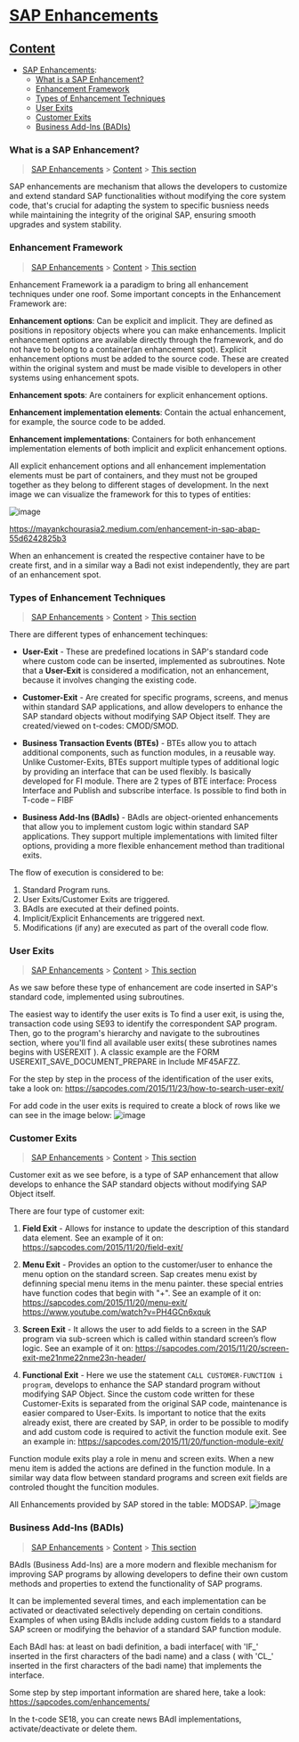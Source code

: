 # [SAP Enhancements](#SAP_Enhancements)


## [Content](#content)

- [SAP Enhancements](SAP_Enhancements.md):
    - [What is a SAP Enhancement?](#what)
    - [Enhancement Framework](#framework)
    - [Types of Enhancement Techniques](#types)
    - [User Exits](#Exits)
    - [Customer Exits](#customer)
    - [Business Add-Ins (BADIs)](#Badis)
 

### What is a SAP Enhancement?

> [SAP Enhancements](#SAP_Enhancements) > [Content](#content) > [This section](#what)

SAP enhancements are mechanism that allows the developers to customize and extend standard SAP functionalities without modifying the core system code, that's crucial for adapting the system to specific busniess needs while maintaining the integrity of the original SAP, ensuring smooth upgrades and system stability. 

### Enhancement Framework

> [SAP Enhancements](#SAP_Enhancements) > [Content](#content) > [This section](#framework)

Enhancement Framework ia a paradigm to bring all enhancement techniques under one roof. 
Some important concepts in the Enhancement Framework are:

**Enhancement options**: Can be explicit and implicit. They are defined as positions in repository objects where you can make enhancements. Implicit enhancement options are available directly through the framework, and do not have to belong to a container(an enhancement spot). Explicit enhancement options must be added to the source code. These are created within the original system and must be made visible to developers in other systems using enhancement spots.

**Enhancement spots**:  Are containers for explicit enhancement options.

**Enhancement implementation elements**: Contain the actual enhancement, for example, the source code to be added.

**Enhancement implementations**: Containers for both enhancement implementation elements of both implicit and explicit enhancement options. 

All explicit enhancement options and all enhancement implementation elements must be part of containers, and they must not be grouped together as they belong to different stages of development. In the next image we can visualize the framework for this to types of entities:

   ![image](https://github.com/user-attachments/assets/171380ba-eca1-4236-8e85-c521a4dc7394)

   https://mayankchourasia2.medium.com/enhancement-in-sap-abap-55d6242825b3


When an enhancement is created the respective container have to be create first, and in a similar way a Badi not exist independently, they are part of an enhancement spot. 


### Types of Enhancement Techniques

> [SAP Enhancements](#SAP_Enhancements) > [Content](#content) > [This section](#types)

There are different types of enhancement techinques:

- **User-Exit** - These are predefined locations in SAP's standard code where custom code can be inserted, implemented as subroutines. Note that a **User-Exit** is considered a modification, not an enhancement, because it involves changing the existing code. 

- **Customer-Exit** -  Are created for specific programs, screens, and menus within standard SAP applications, and allow developers to enhance the SAP standard objects without modifying SAP Object itself. They are created/viewed on t-codes: CMOD/SMOD.

- **Business Transaction Events (BTEs)** - BTEs allow you to attach additional components, such as function modules, in a reusable way. Unlike Customer-Exits, BTEs support multiple types of additional logic by providing an interface that can be used flexibly. Is basically developed for FI module. There are 2 types of BTE interface: Process Interface and Publish and subscribe interface. Is possible to find both in T-code – FIBF

- **Business Add-Ins (BAdIs)** - BAdIs are object-oriented enhancements that allow you to implement custom logic within standard SAP applications. They support multiple implementations with limited filter options, providing a more flexible enhancement method than traditional exits.

The flow of execution is considered to be:
1. Standard Program runs.
2. User Exits/Customer Exits are triggered.
3. BAdIs are executed at their defined points.
4. Implicit/Explicit Enhancements are triggered next.
5. Modifications (if any) are executed as part of the overall code flow.


### User Exits

> [SAP Enhancements](#SAP_Enhancements) > [Content](#content) > [This section](#Exits)

As we saw before these type of enhancement are code inserted in SAP's standard code, implemented using subroutines. 

The easiest way to identify the user exits is To find a user exit, is using the,  transaction code using SE93 to identify the correspondent SAP program. Then, go to the program's hierarchy and navigate to the subroutines section, where you'll find all available user exits( these subrotines names begins with USEREXIT ). A classic example are the FORM USEREXIT_SAVE_DOCUMENT_PREPARE in Include MF45AFZZ. 

For the step by step in the process of the identification of the user exits, take a look on:
https://sapcodes.com/2015/11/23/how-to-search-user-exit/

For add code in the user exits is required to create a block of rows like we can see in the image below: 
![image](https://github.com/user-attachments/assets/2b2f2e6c-67e2-45d9-922d-67169ee99815)


### Customer Exits

> [SAP Enhancements](#SAP_Enhancements) > [Content](#content) > [This section](#customer)

Customer exit as we see before, is a type of SAP enhancement that allow develops to enhance the SAP standard objects without modifying SAP Object itself.

There are four type of customer exit:

1. **Field Exit** - Allows for instance to update the description of this standard data element. See an example of it on: https://sapcodes.com/2015/11/20/field-exit/
   
2. **Menu Exit** - Provides an option to the customer/user to enhance the menu option on the standard screen. Sap creates menu exist by definning special menu items in the menu painter. these special entries have function codes that begin with "+". See an example of it on: https://sapcodes.com/2015/11/20/menu-exit/
https://www.youtube.com/watch?v=PH4GCn6xquk

3. **Screen Exit** - It allows the user to add fields to a screen in the SAP program via sub-screen which is called within standard screen’s flow logic. See an example of it on: https://sapcodes.com/2015/11/20/screen-exit-me21nme22nme23n-header/

4. **Functional Exit** -  Here we use the statement ```CALL CUSTOMER-FUNCTION i program```, develops to enhance the SAP standard program without modifying SAP Object. Since the custom code written for these Customer-Exits is separated from the original SAP code, maintenance is easier compared to User-Exits. Is important to notice that the exits already exist, there are created by SAP, in order to be possible to modify and add custom code is required to activit the function module exit. See an example in: https://sapcodes.com/2015/11/20/function-module-exit/

Function module exits play a role in menu and screen exits. When a  new menu item is added the actions are defined  in the function module. In a similar way data flow between standard programs and screen exit fields are controled thought the funcition modules. 

All Enhancements provided by SAP stored in the table: MODSAP.
![image](https://github.com/user-attachments/assets/8538f710-d1c0-4c2f-9a82-2ed0a64b7dec)


### Business Add-Ins (BADIs)

> [SAP Enhancements](#SAP_Enhancements) > [Content](#content) > [This section](#Badis)

BAdIs (Business Add-Ins) are a more modern and flexible mechanism for improving SAP programs by allowing developers to define their own custom methods and properties to extend the functionality of SAP programs.

It can be implemented several times, and each implementation can be activated or deactivated selectively depending on certain conditions.
Examples of when using BAdIs include adding custom fields to a standard SAP screen or modifying the behavior of a standard SAP function module.

Each BAdI has: at least on badi definition, a badi interface( with 'IF_' inserted in the first characters of the badi name) and a class ( with 'CL_' inserted in the first characters of the badi name) that implements the interface. 

Some step by step important information are shared here, take a look: 
https://sapcodes.com/enhancements/

In the t-code SE18, you can create news BAdI implementations, activate/deactivate or delete them.











